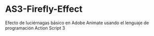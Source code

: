 # AS3-Firefly-Effect
Efecto de luciérnagas básico en Adobe Animate usando el lenguaje de programación Action Script 3
